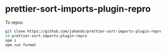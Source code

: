 # prettier-sort-imports-plugin-repro

To repro:

```sh
git clone https://github.com/jahands/prettier-sort-imports-plugin-repro
cd prettier-sort-imports-plugin-repro
npm i
npm run format
```
